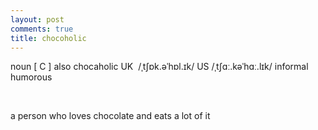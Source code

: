 ```yaml
---
layout: post
comments: true
title: chocoholic
---
```


noun [ C ] also chocaholic UK ​ /ˌtʃɒk.əˈhɒl.ɪk/ US ​ /ˌtʃɑː.kəˈhɑː.lɪk/ informal humorous

​

a person who loves chocolate and eats a lot of it


